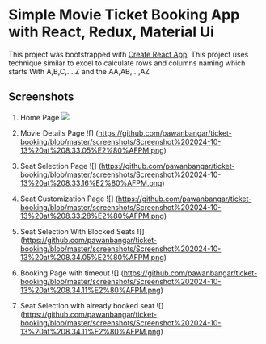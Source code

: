 # Simple Movie Ticket Booking App with React, Redux, Material Ui

This project was bootstrapped with [Create React App](https://github.com/facebook/create-react-app).
This project uses technique similar to excel to calculate rows and columns naming
which starts With A,B,C,....Z and the AA,AB,...,AZ

## Screenshots

1. Home Page
![](https://github.com/pawanbangar/ticket-booking/blob/master/screenshots/Screenshot%202024-10-13%20at%208.32.53%E2%80%AFPM.png)

2. Movie Details Page
![] (https://github.com/pawanbangar/ticket-booking/blob/master/screenshots/Screenshot%202024-10-13%20at%208.33.05%E2%80%AFPM.png)

3. Seat Selection Page
![] (https://github.com/pawanbangar/ticket-booking/blob/master/screenshots/Screenshot%202024-10-13%20at%208.33.16%E2%80%AFPM.png)

4. Seat Customization Page
![] (https://github.com/pawanbangar/ticket-booking/blob/master/screenshots/Screenshot%202024-10-13%20at%208.33.28%E2%80%AFPM.png)

5. Seat Selection With Blocked Seats
![] (https://github.com/pawanbangar/ticket-booking/blob/master/screenshots/Screenshot%202024-10-13%20at%208.34.05%E2%80%AFPM.png)

6. Booking Page with timeout
![] (https://github.com/pawanbangar/ticket-booking/blob/master/screenshots/Screenshot%202024-10-13%20at%208.34.11%E2%80%AFPM.png)

7. Seat Selection with already booked seat
![] (https://github.com/pawanbangar/ticket-booking/blob/master/screenshots/Screenshot%202024-10-13%20at%208.34.11%E2%80%AFPM.png)